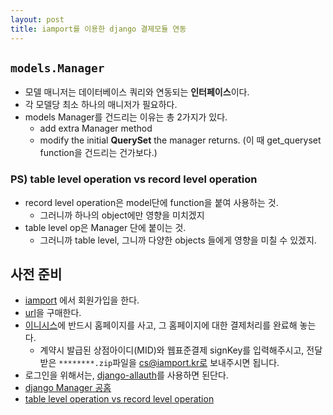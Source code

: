 ```yaml
---
layout: post
title: iamport를 이용한 django 결제모듈 연동
---
```


## `models.Manager`
* 모델 매니저는 데이터베이스 쿼리와 연동되는 **인터페이스**이다.
* 각 모델당 최소 하나의 매니저가 필요하다.
* models Manager를 건드리는 이유는 총 2가지가 있다.
	* add extra Manager method
	* modify the initial **QuerySet** the manager returns. (이 때 get_queryset function을 건드리는 건가보다.)

### PS) table level operation vs record level operation
* record level operation은 model단에 function을 붙여 사용하는 것.
	* 그러니까 하나의 object에만 영향을 미치겠지
* table level op은 Manager 단에 붙이는 것.
	* 그러니까 table level, 그니까 다양한 objects 들에게 영향을 미칠 수 있겠지. 


## 사전 준비
* [iamport](http://www.iamport.kr/getstarted) 에서 회원가입을 한다.
* [url](https://www.gabia.com/?utm_source=google&utm_medium=cpc&utm_term=%25EA%25B0%2580%25EB%25B9%2584%25EC%2595%2584%252E&utm_campaign=%25EA%25B0%2580%25EB%25B9%2584%25EC%2595%2584)을 구매한다.
* [이니시스](https://www.inicis.com/)에 반드시 홈페이지를 사고, 그 홈페이지에 대한 결제처리를 완료해 놓는다.
	*  계약시 발급된 상점아이디(MID)와 웹표준결제 signKey를 입력해주시고, 전달받은 `********.zip`파일을 cs@iamport.kr로 보내주시면 됩니다.
* 로그인을 위해서는, [django-allauth](http://django-allauth.readthedocs.io/en/latest/installation.html)를 사용하면 된단다.
* [django Manager 공홈](https://docs.djangoproject.com/en/2.0/topics/db/managers/)
* [table level operation vs record level operation](https://stackoverflow.com/questions/39187032/what-is-the-difference-between-table-level-operation-and-record-level-operation)
